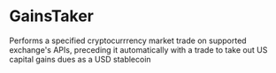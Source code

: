 # GainsTaker
Performs a specified cryptocurrrency market trade on supported exchange's APIs, preceding it automatically with a trade to take out US capital gains dues as a USD stablecoin
